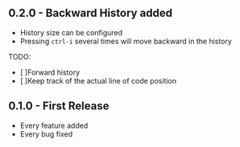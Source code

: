 ## 0.2.0 - Backward History added
* History size can be configured
* Pressing ```ctrl-i``` several times will move backward in the history

TODO:
* [ ]Forward history
* [ ]Keep track of the actual line of code position 

## 0.1.0 - First Release
* Every feature added
* Every bug fixed
